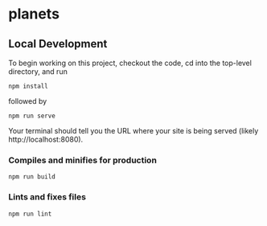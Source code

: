 # planets

## Local Development

To begin working on this project, checkout the code, cd into the top-level directory, and run
```
npm install
```
followed by
```
npm run serve
```
Your terminal should tell you the URL where your site is being served (likely http://localhost:8080).


### Compiles and minifies for production
```
npm run build
```

### Lints and fixes files
```
npm run lint
```

